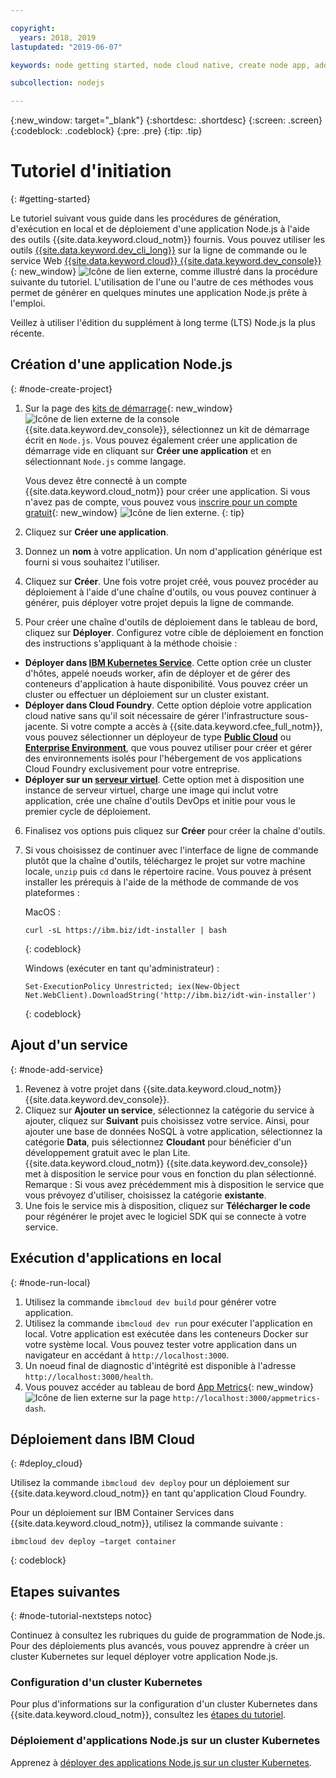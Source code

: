 ```yaml
---

copyright:
  years: 2018, 2019
lastupdated: "2019-06-07"

keywords: node getting started, node cloud native, create node app, add node service, node programming guide, node guide

subcollection: nodejs

---
```


{:new_window: target="_blank"}
{:shortdesc: .shortdesc}
{:screen: .screen}
{:codeblock: .codeblock}
{:pre: .pre}
{:tip: .tip}

# Tutoriel d'initiation
{: #getting-started}

Le tutoriel suivant vous guide dans les procédures de génération, d'exécution en local et de déploiement d'une application Node.js à l'aide des outils {{site.data.keyword.cloud_notm}} fournis. Vous pouvez utiliser les outils [{{site.data.keyword.dev_cli_long}}](/docs/cli?topic=cloud-cli-getting-started) sur la ligne de commande ou le service Web [{{site.data.keyword.cloud}} {{site.data.keyword.dev_console}}](https://cloud.ibm.com/developer/appservice/dashboard){: new_window} ![Icône de lien externe](../icons/launch-glyph.svg "Icône de lien externe"), comme illustré dans la procédure suivante du tutoriel. L'utilisation de l'une ou l'autre de ces méthodes vous permet de générer en quelques minutes une application Node.js prête à l'emploi.

Veillez à utiliser l'édition du supplément à long terme (LTS) Node.js la plus récente.

## Création d'une application Node.js
{: #node-create-project}

1. Sur la page des [kits de démarrage](https://cloud.ibm.com/developer/appservice/starter-kits){: new_window} ![Icône de lien externe](../icons/launch-glyph.svg "Icône de lien externe") de la console {{site.data.keyword.dev_console}}, sélectionnez un kit de démarrage écrit en `Node.js`. Vous pouvez également créer une application de démarrage vide en cliquant sur **Créer une application** et en sélectionnant `Node.js` comme langage.

    Vous devez être connecté à un compte {{site.data.keyword.cloud_notm}} pour créer une application. Si vous n'avez pas de compte, vous pouvez vous [inscrire pour un compte gratuit](https://cloud.ibm.com/registration){: new_window} ![Icône de lien externe](../icons/launch-glyph.svg "Icône de lien externe").
    {: tip}

2. Cliquez sur **Créer une application**.
3. Donnez un **nom** à votre application. Un nom d'application générique est fourni si vous souhaitez l'utiliser.
4. Cliquez sur **Créer**. Une fois votre projet créé, vous pouvez procéder au déploiement à l'aide d'une chaîne d'outils, ou vous pouvez continuer à générer, puis déployer votre projet depuis la ligne de commande.
5. Pour créer une chaîne d'outils de déploiement dans le tableau de bord, cliquez sur **Déployer**. Configurez votre cible de déploiement en fonction des instructions s'appliquant à la méthode choisie :
  * **Déployer dans [IBM Kubernetes Service](/docs/containers?topic=containers-app)**. Cette option crée un cluster d'hôtes, appelé noeuds worker, afin de déployer et de gérer des conteneurs d'application à haute disponibilité. Vous pouvez créer un cluster ou effectuer un déploiement sur un cluster existant.
  * **Déployer dans Cloud Foundry**. Cette option déploie votre application cloud native sans qu'il soit nécessaire de gérer l'infrastructure sous-jacente. Si votre compte a accès à {{site.data.keyword.cfee_full_notm}}, vous pouvez sélectionner un déployeur de type **[Public Cloud](/docs/cloud-foundry-public?topic=cloud-foundry-public-about-cf)** ou **[Enterprise Environment](/docs/cloud-foundry-public?topic=cloud-foundry-public-cfee)**, que vous pouvez utiliser pour créer et gérer des environnements isolés pour l'hébergement de vos applications Cloud Foundry exclusivement pour votre entreprise.
  * **Déployer sur un [serveur virtuel](/docs/vsi?topic=virtual-servers-deploying-to-a-virtual-server)**. Cette option met à disposition une instance de serveur virtuel, charge une image qui inclut votre application, crée une chaîne d'outils DevOps et initie pour vous le premier cycle de déploiement.

6. Finalisez vos options puis cliquez sur **Créer** pour créer la chaîne d'outils.
7. Si vous choisissez de continuer avec l'interface de ligne de commande plutôt que la chaîne d'outils, téléchargez le projet sur votre machine locale, `unzip` puis `cd` dans le répertoire racine. Vous pouvez à présent installer les prérequis à l'aide de la méthode de commande de vos plateformes :

    MacOS :
    ```
    curl -sL https://ibm.biz/idt-installer | bash
    ```
    {: codeblock}

    Windows (exécuter en tant qu'administrateur) :
    ```
    Set-ExecutionPolicy Unrestricted; iex(New-Object Net.WebClient).DownloadString('http://ibm.biz/idt-win-installer')
    ```
    {: codeblock}

## Ajout d'un service
{: #node-add-service}

1. Revenez à votre projet dans {{site.data.keyword.cloud_notm}} {{site.data.keyword.dev_console}}.
2. Cliquez sur **Ajouter un service**, sélectionnez la catégorie du service à ajouter, cliquez sur **Suivant** puis choisissez votre service. Ainsi, pour ajouter une base de données NoSQL à votre application, sélectionnez la catégorie **Data**, puis sélectionnez **Cloudant** pour bénéficier d'un développement gratuit avec le plan Lite. {{site.data.keyword.cloud_notm}} {{site.data.keyword.dev_console}} met à disposition le service pour vous en fonction du plan sélectionné.
Remarque : Si vous avez précédemment mis à disposition le service que vous prévoyez d'utiliser, choisissez la catégorie **existante**.
3. Une fois le service mis à disposition, cliquez sur **Télécharger le code** pour régénérer le projet avec le logiciel SDK qui se connecte à votre service.

<!--
<video of creating a project and adding a service>
-->

## Exécution d'applications en local
{: #node-run-local}

1. Utilisez la commande `ibmcloud dev build` pour générer votre application.
2. Utilisez la commande `ibmcloud dev run` pour exécuter l'application en local. Votre application est exécutée dans les conteneurs Docker sur votre système local. Vous pouvez tester votre application dans un navigateur en accédant à `http://localhost:3000`.
3. Un noeud final de diagnostic d'intégrité est disponible à l'adresse `http://localhost:3000/health`.
4. Vous pouvez accéder au tableau de bord [App Metrics](https://developer.ibm.com/node/monitoring-post-mortem/application-metrics-node-js/){: new_window} ![Icône de lien externe](../icons/launch-glyph.svg "Icône de lien externe") sur la page `http://localhost:3000/appmetrics-dash`.

<!--
<video>
-->

## Déploiement dans IBM Cloud
{: #deploy_cloud}

Utilisez la commande `ibmcloud dev deploy` pour un déploiement sur {{site.data.keyword.cloud_notm}} en tant qu'application Cloud Foundry. 

Pour un déploiement sur IBM Container Services dans {{site.data.keyword.cloud_notm}}, utilisez la commande suivante :
```
ibmcloud dev deploy –target container 
```
{: codeblock}

## Etapes suivantes
{: #node-tutorial-nextsteps notoc}

Continuez à consultez les rubriques du guide de programmation de Node.js. Pour des déploiements plus avancés, vous pouvez apprendre à créer un cluster Kubernetes sur lequel déployer votre application Node.js.

### Configuration d'un cluster Kubernetes
Pour plus d'informations sur la configuration d'un cluster Kubernetes dans {{site.data.keyword.cloud_notm}}, consultez les [étapes du tutoriel](/docs/containers?topic=containers-clusters).

### Déploiement d'applications Node.js sur un cluster Kubernetes
Apprenez à [déployer des applications Node.js sur un cluster Kubernetes](/docs/containers?topic=containers-cs_apps_tutorial).
